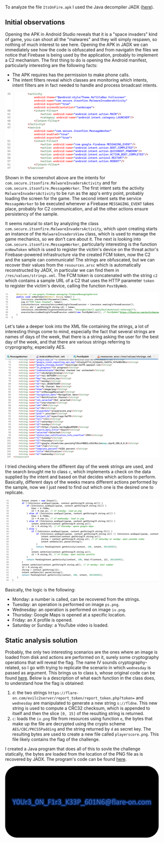 To analyze the file `ItsOnFire.apk` I used the Java decompiler JADX ([here](https://github.com/skylot/jadx)).

## Initial observations
Opening the APK in Android Studio reveals that it is a "space invaders" kind of game, you can shoot all the "malwares" and they will simply respawn, so nothing of much interest to see here.
Opening the APK in JADX we can immediately see how the code is obfuscated and from navigatin the files we notice that Firebase is being used by the application, probably to implement a C2 mechanism.
The first thing to do is opening the Android manifest, particularly interesting are the following facts:
- The APK requires has the permission to make phone calls.
- The intent filters reveal which classes are monitoring which intents, intent filters are in fact needed to handle and process broadcast intents.

![android manifest intents](https://github.com/PietroColaguori/ReverseEngineering/blob/main/Flare-On%202023/ItsOnFire/images/manifest_intents.png)

Shown in the screenshot above are the intents for `com.secure.itsonfire.MalwareInvadersActivity` and for `com.secure.itsonfire.MessageWorker`.
The first intent sets the activity `MalwareInvadersActivity` to be run as the app's entry point, probably loading the screen for the game.
The second intent sets the service `MessageWorker` to be executed whenever a Firebase `MESSAGING_EVENT` takes place, probably for C2 communication, and all the other actions ensure persistency of the sample.

It seems natural to start by analyzing the class `com.secure.itsonfire.MalwareInvadersActivity`, which upon creating starts an instance of the `MalwareInvadersView` class, which is used to manage the game mechanics, so we don't care about it.
The next is looking into `com.secure.itsonfire.MessageWorker`, particularly interesting is the function `onNewToken` which is used to register the victim's device on the threat actor's Firebase-powered infrastructure via the created FCM token, now the C2 and the sample can communicate!
The strings are obfuscated, but we can recover their values from the `resources.arsc` which is automatically reconstructed by JADX, in particular we can find them in `/res/values/strings.xml`.
The FCM token is concatenated with the string `c2` which contains a sample URL of a C2 that uses the HTTP parameter `token` to register the victim's device, calling the function `PostByWeb`.

![fcm token registration](https://github.com/PietroColaguori/ReverseEngineering/blob/main/Flare-On%202023/ItsOnFire/images/http_request_construction.png)

Let's take a deeper look into the XML file containing the strings, a lot of interesting things come to mind, especially the fact that several strings are names of days of the week, that there is a string asking the user for the best day of the week, and that there are various strings referring to cryprography, especially AES.

![xml file strings](https://github.com/PietroColaguori/ReverseEngineering/blob/main/Flare-On%202023/ItsOnFire/images/xml_strings.png)

I tried checking where the different day of the week strings are used, and the search brought me to class `c`, which implements a check on the data supplied by the intent and based on that decides which actions to perform. Basically, different days of the weeks means different actions performed by the sample, now we I just need to find out which one is the desired one to replicate.

![command handler class c](https://github.com/PietroColaguori/ReverseEngineering/blob/main/Flare-On%202023/ItsOnFire/images/class_c_different_actions.png)

Basically, the logic is the following:
- Monday: a number is called, can be recovered from the strings.
- Tuesday: an operation is performed on image `ps.png`.
- Wednesday: an operation is performed on image `iv.png`.
- Thursday: Google Maps is opened at a specific location.
- Friday: an X profile is opened.
- Saturday or Sunday: a YouTube video is loaded.

## Static analysis solution

Probably, the only two interesting scenarios are the ones where an image is loaded from disk and actions are performed on it, surely some cryptography operations that will reveal the flag.
The name IV sounds cryptography-related, so I go with trying to replicate the scenario in which `wednesday` is passed as argument.
This brings us to class `b`, whose original code can be found [here](https://github.com/PietroColaguori/ReverseEngineering/blob/main/Flare-On%202023/ItsOnFire/original_class_b.java).
Below is a description of what each function in the class does, to understand how the flag is obtained:
1. `d`: the two strings `https://flare-on.com/evilc2server/report_token/report_token.php?token=` and `wednesday` are manipulated to generate a new string `s://fldne`. This new string is used to compute a CRC32 checksum, which is appended to itself and then the slice `[0, 15]` of the resulting string is returned.
2. `c`: loads the `iv.png` file from resources using function `e`, the bytes that make up the file are decrypted using the crypto scheme `AES/CBC/PKCS5Padding` and the string returned by `d` as secret key. The resulting bytes are used to create a new file called `playerscore.png`. This file likely contains the flag of the challenge.

I created a Java program that does all of this to sovle the challenge statically, the bytes are loaded from the location of the PNG file as is recovered by JADX. The program's code can be found [here](https://github.com/PietroColaguori/ReverseEngineering/blob/main/Flare-On%202023/ItsOnFire/GetFlag.java).

![flag](https://github.com/PietroColaguori/ReverseEngineering/blob/main/Flare-On%202023/ItsOnFire/images/playerscore.png)



